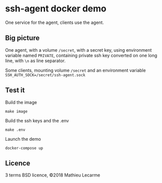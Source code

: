 # ssh-agent docker demo

One service for the agent, clients use the agent.

## Big picture

One agent, with a volume `/secret`, with a secret key,
using environment variable named `PRIVATE`,
containing private ssh key converted on one long line, with `\n` as line separator.

Some clients, mounting volume `/secret`
and an environment variable `SSH_AUTH_SOCK=/secret/ssh-agent.sock`

## Test it

Build the image

    make image

Build the ssh keys and the .env

    make .env

Launch the demo

    docker-compose up

## Licence

3 terms BSD licence, ©2018 Mathieu Lecarme